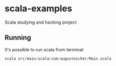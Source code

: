 # scala-examples

Scala studying and hacking project

## Running

It's possible to run scala from terminal:

```scala
scala src/main/scala/com/augustoscher/Main.scala
```

